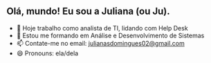 ## Olá, mundo! Eu sou a Juliana (ou Ju).



- 🔭 Hoje trabalho como analista de TI, lidando com Help Desk 
- 🌱 Estou  me formando em Análise e Desenvolvimento de Sistemas
- 📫 Contate-me no email: julianasdomingues02@gmail.com
- 😄 Pronouns: ela/dela

